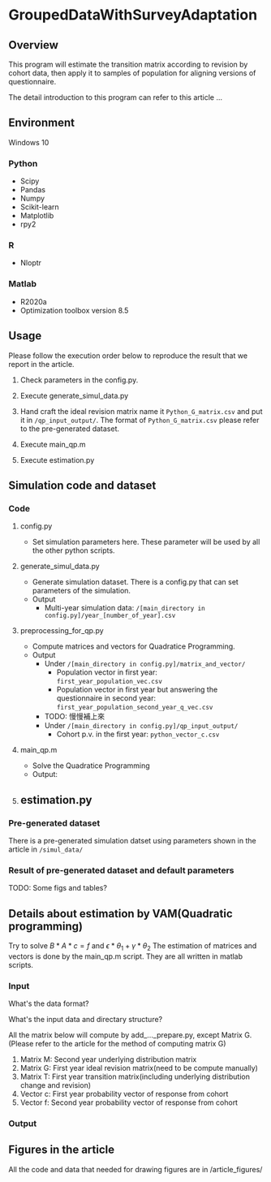 # GroupedDataWithSurveyAdaptation

## Overview

This program will estimate the transition matrix according to revision by cohort data, then apply it to samples of population for aligning versions of questionnaire. 

The detail introduction to this program can refer to this article ...

## Environment

Windows 10

### Python

- Scipy
- Pandas
- Numpy
- Scikit-learn
- Matplotlib
- rpy2

### R

- Nloptr

### Matlab

- R2020a
- Optimization toolbox version 8.5

## Usage
<!-- TODO: 整理成一個bat檔案? -->
Please follow the execution order below to reproduce the result that we report in the article. 

1. Check parameters in the config.py. 

2. Execute generate_simul_data.py

<!-- TODO: 加入理想改版矩陣的格式(.csv內的格式) -->
3. Hand craft the ideal revision matrix name it `Python_G_matrix.csv` and put it in `/qp_input_output/`. The format of `Python_G_matrix.csv` please refer to the pre-generated dataset. 

4. Execute main_qp.m 

5. Execute estimation.py

## Simulation code and dataset

### Code

1. config.py
    - Set simulation parameters here. These parameter will be used by all the other python scripts. 

2. generate_simul_data.py 
    - Generate simulation dataset. There is a config.py that can set parameters of the simulation.
    - Output
        - Multi-year simulation data: `/[main_directory in config.py]/year_[number_of_year].csv`

3. preprocessing_for_qp.py
    - Compute matrices and vectors for Quadratice Programming. 
    - Output
        - Under `/[main_directory in config.py]/matrix_and_vector/`
            - Population vector in first year: `first_year_population_vec.csv`
            - Population vector in first year but answering the questionnaire in second year: `first_year_population_second_year_q_vec.csv` 
        - TODO: 慢慢補上來
        - Under `/[main_directory in config.py]/qp_input_output/`
            - Cohort p.v. in the first year: `python_vector_c.csv`

4. main_qp.m
    - Solve the Quadratice Programming
    - Output: 

5. estimation.py
    - 

### Pre-generated dataset

There is a pre-generated simulation datset using parameters shown in the article in `/simul_data/`

### Result of pre-generated dataset and default parameters

TODO: Some figs and tables?

<!-- ### Execution order and other tips

Please follow the order below to execute these programs.

1. add_randomness_simulation_data_gen.py
    - This code will generate simulation data, and store in the given directory.

2. add_randomness_simulation_prepare.py
    - This code will use the generated data to compute the essential matrices and vectors.
    - The essential matricse and vectors are store in the directory /qp_input_output/

3. Hand craft
    - Hand craft the ideal revision matrix and put it in /qp_input_output/ and named it Python_G_matrix.csv

4. main_qp.m
    - Use Matlab to solve Quadratic Problem, estimat the revised probability vector and the matrix A.

5. add_randomness_simulation_performance.py
    - Compute the estimated mean of the output of Matlab QP.
    - Prepare data for ploting the result in a figure.

6. add_randomness_simulation_draw_fig.py
    - Draw estimation result in a figure. -->

## Details about estimation by VAM(Quadratic programming)

Try to solve $B*A*c=f$ and $\epsilon * \theta_1 + \gamma * \theta_2$
The estimation of matrices and vectors is done by the main_qp.m script. 
They are all written in matlab scripts. 

### Input

What's the data format?

What's the input data and directary structure?

All the matrix below will compute by add_..._prepare.py, except Matrix G. (Please refer to the article for the method of computing matrix G)

1. Matrix M: Second year underlying distribution matrix
2. Matrix G: First year ideal revision matrix(need to be compute manually)
3. Matrix T: First year transition matrix(including underlying distribution change and revision)
4. Vector c: First year probability vector of response from cohort
5. Vector f: Second year probability vector of response from cohort

### Output

## Figures in the article

All the code and data that needed for drawing figures are in /article_figures/

